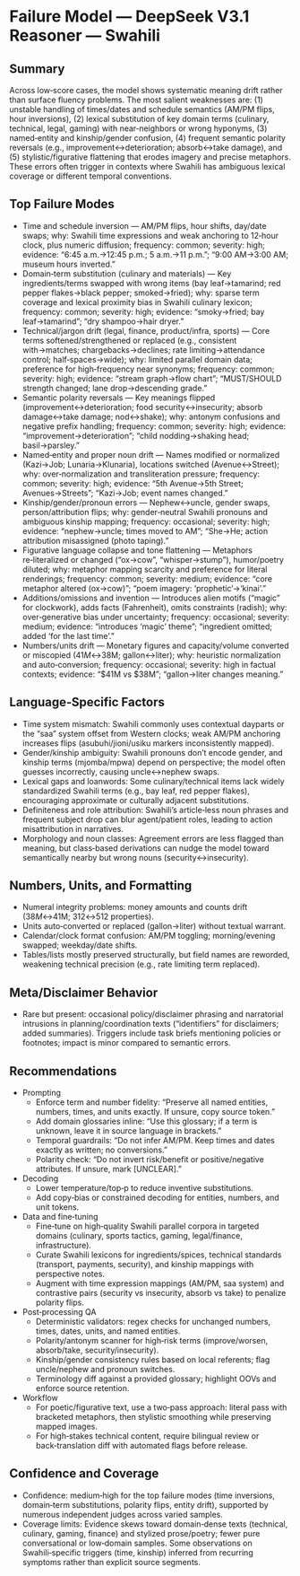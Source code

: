 # Failure Model — DeepSeek V3.1 Reasoner — Swahili

## Summary
Across low‑score cases, the model shows systematic meaning drift rather than surface fluency problems. The most salient weaknesses are: (1) unstable handling of times/dates and schedule semantics (AM/PM flips, hour inversions), (2) lexical substitution of key domain terms (culinary, technical, legal, gaming) with near‑neighbors or wrong hyponyms, (3) named‑entity and kinship/gender confusion, (4) frequent semantic polarity reversals (e.g., improvement↔deterioration; absorb↔take damage), and (5) stylistic/figurative flattening that erodes imagery and precise metaphors. These errors often trigger in contexts where Swahili has ambiguous lexical coverage or different temporal conventions.

## Top Failure Modes
- Time and schedule inversion — AM/PM flips, hour shifts, day/date swaps; why: Swahili time expressions and weak anchoring to 12‑hour clock, plus numeric diffusion; frequency: common; severity: high; evidence: “6:45 a.m.→12:45 p.m.; 5 a.m.→11 p.m.”; “9:00 AM→3:00 AM; museum hours inverted.”
- Domain‑term substitution (culinary and materials) — Key ingredients/terms swapped with wrong items (bay leaf→tamarind; red pepper flakes→black pepper; smoked→fried); why: sparse term coverage and lexical proximity bias in Swahili culinary lexicon; frequency: common; severity: high; evidence: “smoky→fried; bay leaf→tamarind”; “dry shampoo→hair dryer.”
- Technical/jargon drift (legal, finance, product/infra, sports) — Core terms softened/strengthened or replaced (e.g., consistent with→matches; chargebacks→declines; rate limiting→attendance control; half‑spaces→wide); why: limited parallel domain data; preference for high‑frequency near synonyms; frequency: common; severity: high; evidence: “stream graph→flow chart”; “MUST/SHOULD strength changed; lane drop→descending grade.”
- Semantic polarity reversals — Key meanings flipped (improvement↔deterioration; food security↔insecurity; absorb damage↔take damage; nod↔shake); why: antonym confusions and negative prefix handling; frequency: common; severity: high; evidence: “improvement→deterioration”; “child nodding→shaking head; basil→parsley.”
- Named‑entity and proper noun drift — Names modified or normalized (Kazi→Job; Lunaria→Klunaria), locations switched (Avenue↔Street); why: over‑normalization and transliteration pressure; frequency: common; severity: high; evidence: “5th Avenue→5th Street; Avenues→Streets”; “Kazi→Job; event names changed.”
- Kinship/gender/pronoun errors — Nephew↔uncle, gender swaps, person/attribution flips; why: gender‑neutral Swahili pronouns and ambiguous kinship mapping; frequency: occasional; severity: high; evidence: “nephew→uncle; times moved to AM”; “She→He; action attribution misassigned (photo taping).”
- Figurative language collapse and tone flattening — Metaphors re‑literalized or changed (“ox→cow”, “whisper→stump”), humor/poetry diluted; why: metaphor mapping scarcity and preference for literal renderings; frequency: common; severity: medium; evidence: “core metaphor altered (ox→cow)”; “poem imagery: ‘prophetic’→‘kinai’.”
- Additions/omissions and invention — Introduces alien motifs (“magic” for clockwork), adds facts (Fahrenheit), omits constraints (radish); why: over‑generative bias under uncertainty; frequency: occasional; severity: medium; evidence: “introduces ‘magic’ theme”; “ingredient omitted; added ‘for the last time’.”
- Numbers/units drift — Monetary figures and capacity/volume converted or miscopied ($41M↔$38M; gallon↔liter); why: heuristic normalization and auto‑conversion; frequency: occasional; severity: high in factual contexts; evidence: “$41M vs $38M”; “gallon→liter changes meaning.”

## Language‑Specific Factors
- Time system mismatch: Swahili commonly uses contextual dayparts or the “saa” system offset from Western clocks; weak AM/PM anchoring increases flips (asubuhi/jioni/usiku markers inconsistently mapped).
- Gender/kinship ambiguity: Swahili pronouns don’t encode gender, and kinship terms (mjomba/mpwa) depend on perspective; the model often guesses incorrectly, causing uncle↔nephew swaps.
- Lexical gaps and loanwords: Some culinary/technical items lack widely standardized Swahili terms (e.g., bay leaf, red pepper flakes), encouraging approximate or culturally adjacent substitutions.
- Definiteness and role attribution: Swahili’s article‑less noun phrases and frequent subject drop can blur agent/patient roles, leading to action misattribution in narratives.
- Morphology and noun classes: Agreement errors are less flagged than meaning, but class‑based derivations can nudge the model toward semantically nearby but wrong nouns (security↔insecurity).

## Numbers, Units, and Formatting
- Numeral integrity problems: money amounts and counts drift ($38M↔$41M; 312↔512 properties).
- Units auto‑converted or replaced (gallon→liter) without textual warrant.
- Calendar/clock format confusion: AM/PM toggling; morning/evening swapped; weekday/date shifts.
- Tables/lists mostly preserved structurally, but field names are reworded, weakening technical precision (e.g., rate limiting term replaced).

## Meta/Disclaimer Behavior
- Rare but present: occasional policy/disclaimer phrasing and narratorial intrusions in planning/coordination texts (“identifiers” for disclaimers; added summaries). Triggers include task briefs mentioning policies or footnotes; impact is minor compared to semantic errors.

## Recommendations
- Prompting
  - Enforce term and number fidelity: “Preserve all named entities, numbers, times, and units exactly. If unsure, copy source token.”
  - Add domain glossaries inline: “Use this glossary; if a term is unknown, leave it in source language in brackets.”
  - Temporal guardrails: “Do not infer AM/PM. Keep times and dates exactly as written; no conversions.”
  - Polarity check: “Do not invert risk/benefit or positive/negative attributes. If unsure, mark [UNCLEAR].”
- Decoding
  - Lower temperature/top‑p to reduce inventive substitutions.
  - Add copy‑bias or constrained decoding for entities, numbers, and unit tokens.
- Data and fine‑tuning
  - Fine‑tune on high‑quality Swahili parallel corpora in targeted domains (culinary, sports tactics, gaming, legal/finance, infrastructure).
  - Curate Swahili lexicons for ingredients/spices, technical standards (transport, payments, security), and kinship mappings with perspective notes.
  - Augment with time expression mappings (AM/PM, saa system) and contrastive pairs (security vs insecurity, absorb vs take) to penalize polarity flips.
- Post‑processing QA
  - Deterministic validators: regex checks for unchanged numbers, times, dates, units, and named entities.
  - Polarity/antonym scanner for high‑risk terms (improve/worsen, absorb/take, security/insecurity).
  - Kinship/gender consistency rules based on local referents; flag uncle/nephew and pronoun switches.
  - Terminology diff against a provided glossary; highlight OOVs and enforce source retention.
- Workflow
  - For poetic/figurative text, use a two‑pass approach: literal pass with bracketed metaphors, then stylistic smoothing while preserving mapped images.
  - For high‑stakes technical content, require bilingual review or back‑translation diff with automated flags before release.

## Confidence and Coverage
- Confidence: medium‑high for the top failure modes (time inversions, domain‑term substitutions, polarity flips, entity drift), supported by numerous independent judges across varied samples.
- Coverage limits: Evidence skews toward domain‑dense texts (technical, culinary, gaming, finance) and stylized prose/poetry; fewer pure conversational or low‑domain samples. Some observations on Swahili‑specific triggers (time, kinship) inferred from recurring symptoms rather than explicit source segments.